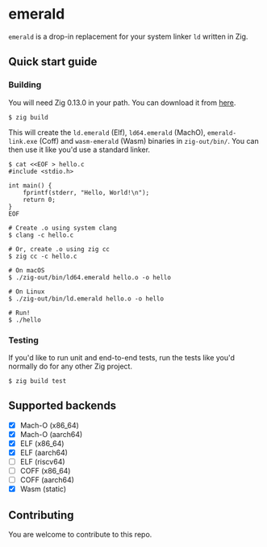 # emerald

`emerald` is a drop-in replacement for your system linker `ld` written in Zig.

## Quick start guide

### Building

You will need Zig 0.13.0 in your path. You can download it from [here](https://ziglang.org/download/).

```
$ zig build
```

This will create the `ld.emerald` (Elf), `ld64.emerald` (MachO), `emerald-link.exe` (Coff) and `wasm-emerald` (Wasm) binaries in `zig-out/bin/`.
You can then use it like you'd use a standard linker.

```
$ cat <<EOF > hello.c
#include <stdio.h>

int main() {
    fprintf(stderr, "Hello, World!\n");
    return 0;
}
EOF

# Create .o using system clang
$ clang -c hello.c

# Or, create .o using zig cc
$ zig cc -c hello.c

# On macOS
$ ./zig-out/bin/ld64.emerald hello.o -o hello

# On Linux
$ ./zig-out/bin/ld.emerald hello.o -o hello

# Run!
$ ./hello
```

### Testing

If you'd like to run unit and end-to-end tests, run the tests like you'd normally do for any other Zig project.

```
$ zig build test
```

## Supported backends

- [x] Mach-O (x86_64)
- [x] Mach-O (aarch64)
- [x] ELF (x86_64)
- [x] ELF (aarch64)
- [ ] ELF (riscv64)
- [ ] COFF (x86_64)
- [ ] COFF (aarch64)
- [x] Wasm (static)

## Contributing

You are welcome to contribute to this repo.

